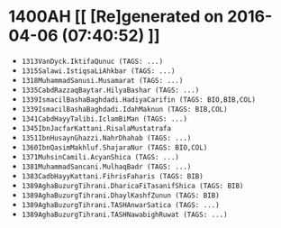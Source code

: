 # 1400AH [[ [Re]generated on 2016-04-06 (07:40:52) ]]

* `1313VanDyck.IktifaQunuc (TAGS: ...)`
* `1315Salawi.IstiqsaLiAhkbar (TAGS: ...)`
* `1318MuhammadSanusi.Musamarat (TAGS: ...)`
* `1335CabdRazzaqBaytar.HilyaBashar (TAGS: ...)`
* `1339IsmacilBashaBaghdadi.HadiyaCarifin (TAGS: BIO,BIB,COL)`
* `1339IsmacilBashaBaghdadi.IdahMaknun (TAGS: BIB,COL)`
* `1341CabdHayyTalibi.IclamBiMan (TAGS: ...)`
* `1345IbnJacfarKattani.RisalaMustatrafa`
* `1351IbnHusaynGhazzi.NahrDhahab (TAGS: ...)`
* `1360IbnQasimMakhluf.ShajaraNur (TAGS: BIO,COL)`
* `1371MuhsinCamili.AcyanShica (TAGS: ...)`
* `1381MuhammadSancani.MulhaqBadr (TAGS: ...)`
* `1383CadbHayyKattani.FihrisFaharis (TAGS: BIB)`
* `1389AghaBuzurgTihrani.DharicaFiTasanifShica (TAGS: BIB)`
* `1389AghaBuzurgTihrani.DhaylKashfZunun (TAGS: BIB)`
* `1389AghaBuzurgTihrani.TASHAnwarSatica (TAGS: ...)`
* `1389AghaBuzurgTihrani.TASHNawabighRuwat (TAGS: ...)`
